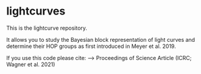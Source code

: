 # lightcurves

This is the lightcurve repository. 

It allows you to study the Bayesian block representation of light curves and determine their HOP groups as first introduced in Meyer et al. 2019.

If you use this code please cite:
--> Proceedings of Science Article (ICRC; Wagner et al. 2021)
